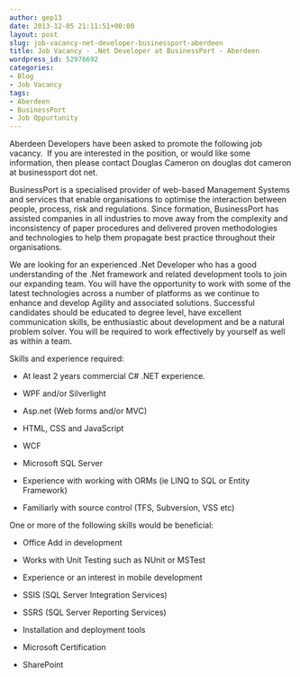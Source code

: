 ```yaml
---
author: gep13
date: 2013-12-05 21:11:51+00:00
layout: post
slug: job-vacancy-net-developer-businessport-aberdeen
title: Job Vacancy - .Net Developer at BusinessPort - Aberdeen
wordpress_id: 52976692
categories:
- Blog
- Job Vacancy
tags:
- Aberdeen
- BusinessPort
- Job Oppurtunity
---
```


Aberdeen Developers have been asked to promote the following job vacancy.  If you are interested in the position, or would like some information, then please contact Douglas Cameron on douglas dot cameron at businessport dot net.


BusinessPort is a specialised provider of web-based Management Systems and services that enable organisations to optimise the interaction between people, process, risk and regulations. Since formation, BusinessPort has assisted companies in all industries to move away from the complexity and inconsistency of paper procedures and delivered proven methodologies and technologies to help them propagate best practice throughout their organisations.

We are looking for an experienced .Net Developer who has a good understanding of the .Net framework and related development tools to join our expanding team. You will have the opportunity to work with some of the latest technologies across a number of platforms as we continue to enhance and develop Agility and associated solutions. Successful candidates should be educated to degree level, have excellent communication skills, be enthusiastic about development and be a natural problem solver. You will be required to work effectively by yourself as well as within a team.

Skills and experience required:




  * At least 2 years commercial C# .NET experience.


  * WPF and/or Silverlight


  * Asp.net (Web forms and/or MVC)


  * HTML, CSS and JavaScript


  * WCF


  * Microsoft SQL Server


  * Experience with working with ORMs (ie LINQ to SQL or Entity Framework)


  * Familiarly with source control (TFS, Subversion, VSS etc)


One or more of the following skills would be beneficial:


  * Office Add in development


  * Works with Unit Testing such as NUnit or MSTest


  * Experience or an interest in mobile development


  * SSIS (SQL Server Integration Services)


  * SSRS (SQL Server Reporting Services)


  * Installation and deployment tools


  * Microsoft Certification


  * SharePoint


